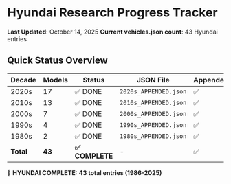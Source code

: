# Hyundai Research Progress Tracker

**Last Updated**: October 14, 2025
**Current vehicles.json count**: 43 Hyundai entries

## Quick Status Overview

| Decade | Models | Status | JSON File | Appended |
|--------|--------|--------|-----------|----------|
| 2020s  | 17     | ✅ DONE | `2020s_APPENDED.json` | ✅ |
| 2010s  | 13     | ✅ DONE | `2010s_APPENDED.json` | ✅ |
| 2000s  | 7      | ✅ DONE | `2000s_APPENDED.json` | ✅ |
| 1990s  | 4      | ✅ DONE | `1990s_APPENDED.json` | ✅ |
| 1980s  | 2      | ✅ DONE | `1980s_APPENDED.json` | ✅ |
| **Total** | **43** | **✅ COMPLETE** | - | ✅ |

**🎉 HYUNDAI COMPLETE: 43 total entries (1986-2025)**
